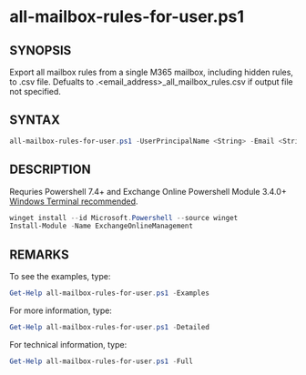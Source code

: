 # all-mailbox-rules-for-user.ps1

## SYNOPSIS

Export all mailbox rules from a single M365 mailbox, including hidden rules, to .csv file. Defualts to .\<email_address>_all_mailbox_rules.csv if output file not specified.


## SYNTAX

```powershell
all-mailbox-rules-for-user.ps1 -UserPrincipalName <String> -Email <String> -OutFile <String>
```

## DESCRIPTION

Requries Powershell 7.4+ and Exchange Online Powershell Module 3.4.0+ [Windows Terminal recommended](https://apps.microsoft.com/detail/9n0dx20hk701?activetab=pivot%3Aoverviewtab&hl=en-us&gl=US). 
```powershell
winget install --id Microsoft.Powershell --source winget
Install-Module -Name ExchangeOnlineManagement
```

## REMARKS

To see the examples, type:
```powershell
Get-Help all-mailbox-rules-for-user.ps1 -Examples
```
For more information, type:
```powershell
Get-Help all-mailbox-rules-for-user.ps1 -Detailed
```  
For technical information, type:
```powershell
Get-Help all-mailbox-rules-for-user.ps1 -Full
```
